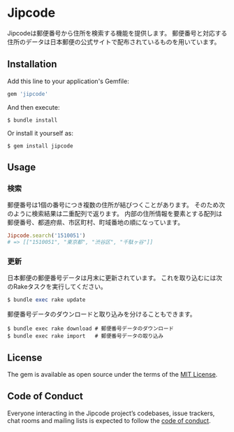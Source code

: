 # Jipcode

Jipcodeは郵便番号から住所を検索する機能を提供します。
郵便番号と対応する住所のデータは日本郵便の公式サイトで配布されているものを用いています。

## Installation

Add this line to your application's Gemfile:

```ruby
gem 'jipcode'
```

And then execute:

```shell
$ bundle install
```

Or install it yourself as:

```shell
$ gem install jipcode
```

## Usage

### 検索
郵便番号は1個の番号につき複数の住所が結びつくことがあります。
そのため次のように検索結果は二重配列で返ります。
内部の住所情報を要素とする配列は郵便番号、都道府県、市区町村、町域番地の順になっています。

```ruby
Jipcode.search('1510051')
# => [["1510051", "東京都", "渋谷区", "千駄ヶ谷"]]
```

### 更新
日本郵便の郵便番号データは月末に更新されています。
これを取り込むには次のRakeタスクを実行してください。

```ruby
$ bundle exec rake update
```

郵便番号データのダウンロードと取り込みを分けることもできます。

```shell
$ bundle exec rake download # 郵便番号データのダウンロード
$ bundle exec rake import   # 郵便番号データの取り込み
```

## License

The gem is available as open source under the terms of the [MIT License](https://opensource.org/licenses/MIT).

## Code of Conduct

Everyone interacting in the Jipcode project’s codebases, issue trackers, chat rooms and mailing lists is expected to follow the [code of conduct](https://github.com/rinkei/jipcode/blob/master/CODE_OF_CONDUCT.md).
